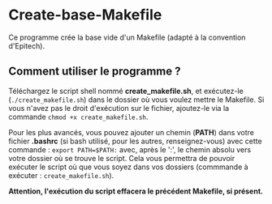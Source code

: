 # Create-base-Makefile

Ce programme crée la base vide d'un Makefile (adapté à la convention d'Epitech).

## Comment utiliser le programme ?

Téléchargez le script shell nommé **create_makefile.sh**, et exécutez-le (`./create_makefile.sh`) dans le dossier où vous voulez mettre le Makefile. Si vous n'avez pas le droit d'exécution sur le fichier, ajoutez-le via la commande `chmod +x create_makefile.sh`.

Pour les plus avancés, vous pouvez ajouter un chemin (**PATH**) dans votre fichier **.bashrc** (si bash utilisé, pour les autres, renseignez-vous) avec cette commande : `export PATH=$PATH:` avec, après le ':', le chemin absolu vers votre dossier où se trouve le script. Cela vous permettra de pouvoir exécuter le script où que vous soyez dans vos dossiers (commmande à exécuter : `create_makefile.sh`).

**Attention, l'exécution du script effacera le précédent Makefile, si présent.**
